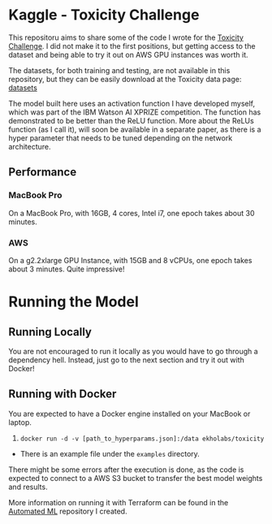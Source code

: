 # Kaggle - Toxicity Challenge

This repositoru aims to share some of the code I wrote for the [Toxicity Challenge](https://www.kaggle.com/c/jigsaw-toxic-comment-classification-challenge).
I did not make it to the first positions, but getting access to the dataset and being able to try it out on AWS GPU
instances was worth it.

The datasets, for both training and testing, are not available in this repository, but they can be easily download at
the Toxicity data page: [datasets](https://www.kaggle.com/c/jigsaw-toxic-comment-classification-challenge/data)

The model built here uses an activation function I have developed myself, which was part of the IBM Watson AI XPRIZE
competition. The function has demonstrated to be better than the ReLU function. More about the ReLUs function (as I call it),
will soon be available in a separate paper, as there is a hyper parameter that needs to be tuned depending on the network architecture.

## Performance

### MacBook Pro

On a MacBook Pro, with 16GB, 4 cores, Intel i7, one epoch takes about 30 minutes.

### AWS

On a g2.2xlarge GPU Instance, with 15GB and 8 vCPUs, one epoch takes about 3 minutes. Quite impressive!

# Running the Model

## Running Locally

You are not encouraged to run it locally as you would have to go through a dependency hell. Instead, just go to the next section and try it out with Docker!

## Running with Docker

You are expected to have a Docker engine installed on your MacBook or laptop.

1. ```docker run -d -v [path_to_hyperparams.json]:/data ekholabs/toxicity```
  * There is an example file under the ```examples``` directory.

There might be some errors after the execution is done, as the code is expected to connect to a AWS S3 bucket to transfer 
the best model weights and results.

More information on running it with Terraform can be found in the [Automated ML](https://github.com/ekholabs/automated_ml) repository I created.